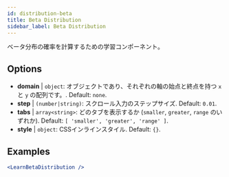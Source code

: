 ```yaml
---
id: distribution-beta
title: Beta Distribution
sidebar_label: Beta Distribution
---
```


ベータ分布の確率を計算するための学習コンポーネント。

## Options

* __domain__ | `object`: オブジェクトであり、それぞれの軸の始点と終点を持つ `x` と `y` の配列です。. Default: `none`.
* __step__ | `(number|string)`: スクロール入力のステップサイズ. Default: `0.01`.
* __tabs__ | `array<string>`: どのタブを表示するか (`smaller`, `greater`, `range` のいずれか). Default: `[
  'smaller',
  'greater',
  'range'
]`.
* __style__ | `object`: CSSインラインスタイル. Default: `{}`.


## Examples

```jsx live
<LearnBetaDistribution />
```

